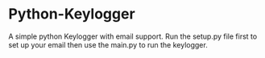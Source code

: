 # Python-Keylogger
A simple python Keylogger with email support. Run the setup.py file first to set up your email then use the main.py to run the keylogger.
